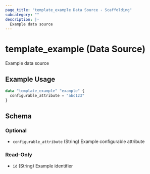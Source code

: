 ```yaml
---
page_title: "template_example Data Source - Scaffolding"
subcategory: ""
description: |-
  Example data source
---
```


# template_example (Data Source)

Example data source

## Example Usage

```terraform
data "template_example" "example" {
  configurable_attribute = "abc123"
}
```
<!-- schema generated by tfplugindocs -->
## Schema

### Optional

- `configurable_attribute` (String) Example configurable attribute

### Read-Only

- `id` (String) Example identifier


